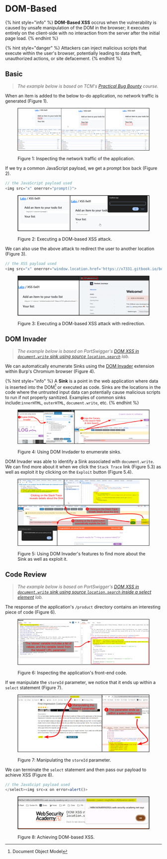 # DOM-Based

{% hint style="info" %}
**DOM-Based XSS** occrus when the vulnerability is caused by unsafe manipulation of the DOM in the browser; it executes entirely on the client-side with no interaction from the server after the initial page load.
{% endhint %}

{% hint style="danger" %}
Attackers can inject malicious scripts that execute within the user's browser, potentially leading to data theft, unauthorized actions, or site defacement.
{% endhint %}

## Basic

> _The example below is based on TCM's_ [_Practical Bug Bounty_](https://academy.tcm-sec.com/p/practical-bug-bounty) _course._

When an item is added to the below to-do application, no network traffic is generated (Figure 1).

<figure><img src="../../../.gitbook/assets/web_xss_dom_to_do_1.png" alt=""><figcaption><p>Figure 1: Inspecting the network traffic of the application.</p></figcaption></figure>

If we try a common JavaScript payload, we get a prompt box back (Figure 2).

```javascript
// the JavaScript payload used
<img src="x" onerror="prompt()">
```

<figure><img src="../../../.gitbook/assets/web_xss_dom_to_do_2.png" alt=""><figcaption><p>Figure 2: Executing a DOM-based XSS attack.</p></figcaption></figure>

We can also use the above attack to redirect the user to another location (Figure 3).

```javascript
// the XSS payload used
<img src="x" onerror="window.location.href='https://x7331.gitbook.io/boxes'">
```

<figure><img src="../../../.gitbook/assets/web_xss_dom_to_do_3.png" alt=""><figcaption><p>Figure 3: Executing a DOM-based XSS attack with redirection.</p></figcaption></figure>

## DOM Invader

> _The example below is based on PortSwigger's_ [_DOM XSS in `document.write` sink using source `location.search`_](https://portswigger.net/web-security/cross-site-scripting/dom-based/lab-document-write-sink) _lab._

We can automatically enumerate Sinks using the [DOM Invader](https://portswigger.net/burp/documentation/desktop/tools/dom-invader) extension within Burp's Chromium browser (Figure 4).

{% hint style="info" %}
A **Sink** is a point in the web application where data is inserted into the DOM[^1] or executed as code. Sinks are the locations in the code where the untrusted input data can potentially cause malicious scripts to run if not properly sanitized. Examples of common sinks include:`innerHTML`, `outerHTML`, `document.write`, etc.
{% endhint %}

<figure><img src="../../../.gitbook/assets/web_xss_dom_based_1.png" alt=""><figcaption><p>Figure 4: Using DOM Invdader to enumerate sinks.</p></figcaption></figure>

DOM Invader was able to identify a Sink associated with `document.write`. We can find more about it when we click the `Stack Trace` link (Figure 5.3) as well as exploit it by clicking on the `Exploit` button (Figure 5.4).

<figure><img src="../../../.gitbook/assets/web_xss_dom_based_2.png" alt=""><figcaption><p>Figure 5: Using DOM Invader's features to find more about the Sink as well as exploit it.</p></figcaption></figure>

## Code Review

> _The example below is based on PortSwigger's_ [_DOM XSS in `document.write` sink using source `location.search` inside a select element_](https://portswigger.net/web-security/cross-site-scripting/dom-based/lab-document-write-sink-inside-select-element) _lab._

The response of the application's `/product` directory contains an interesting piece of code (Figure 6).

<figure><img src="../../../.gitbook/assets/web_xss_dom_based_3.png" alt=""><figcaption><p>Figure 6: Inspecting the application's front-end code.</p></figcaption></figure>

If we manipulate the `storeId` parameter, we notice that it ends up within a `select` statement (Figure 7).

<figure><img src="../../../.gitbook/assets/web_xss_dom_based_4.png" alt=""><figcaption><p>Figure 7: Manipulating the <code>storeId</code> parameter.</p></figcaption></figure>

We can terminate the `select` statement and then pass our payload to achieve XSS (Figure 8).

```javascript
// the JavaScipt payload used
</select><img src=x on error=alert()>
```

<figure><img src="../../../.gitbook/assets/web_xss_dom_based_5.png" alt=""><figcaption><p>Figure 8: Achieving DOM-based XSS.</p></figcaption></figure>

[^1]: Document Object Model
